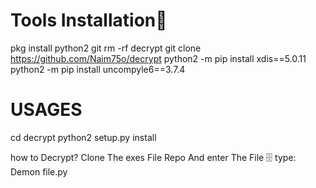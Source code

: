 # Tools Installation🥵

pkg install python2 git
rm -rf decrypt
git clone https://github.com/Naim75o/decrypt
python2 -m pip install xdis==5.0.11
python2 -m pip install uncompyle6==3.7.4





# USAGES

cd decrypt
python2 setup.py install

how to Decrypt? Clone The exes File Repo
And enter The File 🗄️
type: Demon file.py
